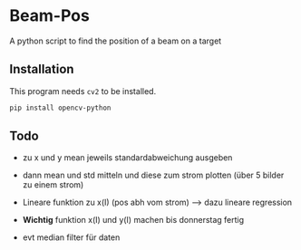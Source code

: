 # Beam-Pos
A python script to find the position of a beam on a target

## Installation

This program needs `cv2` to be installed.

```bash
pip install opencv-python
```
## Todo

- zu x und y mean jeweils standardabweichung ausgeben
- dann mean und std mitteln und diese zum strom plotten (über 5 bilder zu einem strom)


- Lineare funktion zu x(I) (pos abh vom strom) --> dazu lineare regression
- **Wichtig** funktion x(I) und y(I) machen bis donnerstag fertig 

- evt median filter für daten
